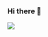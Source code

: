 ### Hi there 👋

![](https://img.shields.io/badge/<>-<Swift>-informational?style=flat&logo=<#FA7343>&logoColor=white&color=2bbc8a)

<!--
**JuanColilla/JuanColilla** is a ✨ _special_ ✨ repository because its `README.md` (this file) appears on your GitHub profile.


Here are some ideas to get you started:

- 🔭 I’m currently working on ...
- 🌱 I’m currently learning ...
- 👯 I’m looking to collaborate on ...
- 🤔 I’m looking for help with ...
- 💬 Ask me about ...
- 📫 How to reach me: ...
- 😄 Pronouns: ...
- ⚡ Fun fact: ...
-->
